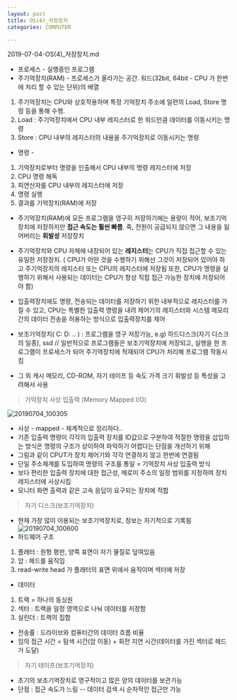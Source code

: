 ```yaml
---
layout: post
title: OS(4)_저장장치
categories: COMPUTER

---
```


2019-07-04-OS(4)_저장장치.md

* 프로세스 - 실행중인 프로그램
* 주기억장치(RAM) - 프로세스가 올라가는 공간. 워드(32bit, 64bit - CPU 가 한번에 처리 할 수 있는 단위)의 배열  
1. 주기억장치는 CPU와 상호작용하며 특정 기억장치 주소에 일련의 Load, Store 명령 등을 통해 수행. 
2. Load : 주기억장치에서 CPU 내부 레지스터로 한 워드만큼 데이터를 이동시키는 명령
3. Store : CPU 내부의 레지스터의 내용을 주기억장치로 이동시키는 명령


* 명령 -

1. 기억장치로부터 명령을 인출해서 CPU 내부의 명령 레지스터에 저장
2. CPU 명령 해독
3. 피연산자를 CPU 내부의 레지스터에 저장
4. 명령 실행
5. 결과를 기억장치(RAM)에 저장

* 주기억장치(RAM)에 모든 프로그램을 영구히 저장하기에는 용량이 적어, 보조기억장치에 저장하지만 **접근 속도는 훨씬 빠름**. 죽, 전원이 공급되지 않으면 그 내용을 잃어버리는 **휘발성** 저장장치

* 주기억장치와 CPU 자체에 내장되어 있는 **레지스터**는 CPU가 직접 접근할 수 있는 유일한 저장장치.  ( CPU가 어떤 것을 수행하기 위해선 그것이 저장되어 있어야 하고 주기억장치의 레지스터 또는 CPU의 레지스터에 저장됨 또한, CPU가 명령을 실행하기 위해서 사용되는 데이터는 CPU가 항상 직접 접근 가능한 장치에 저장되어야 함) 


* 입출력장치에도 명령, 전송되는 데이터를 저장하기 위한 내부적으로 레지스터를 가질 수 있고, CPU는 특별한 입출력 명령을 내려 제어기의 레지스터와 시스템 메모리간의 데이터 전송을 허용하는 방식으로 입출력장치를 제어

* 보조기억장치( C: D: .. ) : 프로그램을 영구 저장가능, e.g) 하드디스크(자기 디스크의 일종), ssd // 일반적으로 프로그램들은 보조기억장치에 저장되고, 실행을 한 프로그램이 프로세스가 되어 주기억장치에 적재되어 CPU가 처리해 프로그램 작동시킴


* 그 외 캐시 메모리, CD-ROM, 자기 테이프 등 속도 가격 크기 휘발성 등 특성을 고려해서 사용


> 기억장치 사상 입출력 (Memory Mapped I/O)

![20190704_100305](https://user-images.githubusercontent.com/47915302/60632886-037c8380-9e43-11e9-989a-8b50ec5666db.png)

* 사상 - mapped - 체계적으로 정리하다..
* 기존 입출력 명령이 각각의 입출력 장치를 ID값으로 구분하여 적절한 명령을 삽입하는 방식은 명령의 구조가 상이하여 파악하기 어렵다는 단점을 개선하기 위해 
* 그림과 같이 CPUT가 장치 제어기와 각각 연결하지 않고 한번에 연결됨
* 단일 주소체계를 도입하여 명령의 구조를 통일 = 기억장치 사상 입출력 방식
* 보다 편리한 입출력 장치에 대한 접근성, 메로미 주소의 일정 범위를 지정하여 장치 레지스터에 사상시킴
* 모니터 화면 출력과 같은 고속 응답이 요구되는 장치에 적합 


> 자기 디스크(보조기억장치) 
* 현재 가장 많이 이용되는 보조기억장치로, 정보는 자기적으로 기록됨
![20190704_100600](https://user-images.githubusercontent.com/47915302/60632945-5d7d4900-9e43-11e9-911d-c614f0fa3af3.png)
* 하드웨어 구조
1. 플래터 : 원형 평판, 양쪽 표면이 자기 물질로 덮여있음
2. 암 : 헤드를 움직임
3. read-write head 가 플래터의 표면 위에서 움직이며 섹터에 저장
* 데이터 
1. 트랙 = 하나의 동싱원
2. 섹터 : 트랙을 일정 영역으로 나눠 데이터를 저장함 
3. 실린더 : 트랙의 집합

* 전송률 : 드라이브와 컴퓨터간의 데이터 흐름 비율 
* 임의 접근 시간 = 탐색 시간(암 이동) + 회전 지연 시간(데이터를 가진 섹터로 헤드가 도달)



> 자기 테이프(보조기억장치)
* 초기의 보조기억장치로 영구적이고 많은 양의 데이터를 보관가능
* 단점 : 접근 속도가 느림 -- 데이터 검색 시 순차적인 접근만 가능

